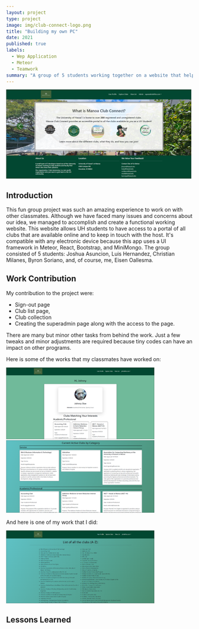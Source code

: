 ```yaml
---
layout: project
type: project
image: img/club-connect-logo.png
title: "Building my own PC"
date: 2021
published: true
labels:
  - Wep Application
  - Meteor
  - Teamwork
summary: "A group of 5 students working together on a website that helps provide easy and accessible protal to all clubs available to UH students."
---
```


<div class="text-center p-4">
  <img width="500px" src="../img/club-connect-image.png" class="img-thumbnail" >
</div>

## Introduction

This fun group project was such an amazing experience to work on with other classmates. Although we have faced many issues and concerns about our idea, we managed to accomplish and create a functional working website. This website allows UH students to have access to a portal of all clubs that are available online and to keep in touch with the host. It's compatible with any electronic device because this app uses a UI framework in Meteor, React, Bootstrap, and MiniMongo. The group consisted of 5 students: Joshua Asuncion, Luis Hernandez, Christian Milanes, Byron Soriano, and, of course, me, Eisen Oallesma.

## Work Contribution

My contribution to the project were:

* Sign-out page
* Club list page, 
* Club collection
* Creating the superadmin page along with the access to the page.

There are many but minor other tasks from behind the work. Just a few tweaks and minor adjustments are required because tiny codes can have an impact on other programs.

Here is some of the works that my classmates have worked on:

<div class="text-center p-4">
  <img width="400px" src="../img/club-connect-image(3).png" class="img-thumbnail" >
  <img width="400px" src="../img/club-connect-image(1).png" class="img-thumbnail" >
</div>

And here is one of my work that I did:

<div class="text-center p-4">
  <img width="400px" src="../img/club-connect-image(2).png" class="img-thumbnail" >
</div>

## Lessons Learned



